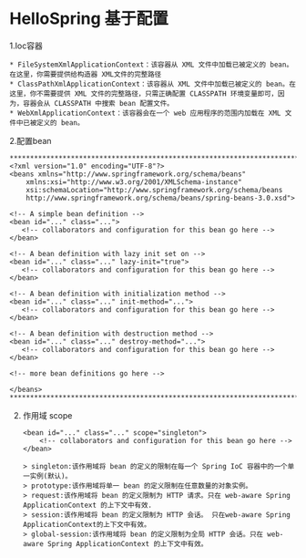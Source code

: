 # HelloSpring 基于配置
 
 1.Ioc容器
 
	* FileSystemXmlApplicationContext：该容器从 XML 文件中加载已被定义的 bean。在这里，你需要提供给构造器 XML文件的完整路径
	* ClassPathXmlApplicationContext：该容器从 XML 文件中加载已被定义的 bean。在这里，你不需要提供 XML 文件的完整路径，只需正确配置 CLASSPATH 环境变量即可，因为，容器会从 CLASSPATH 中搜索 bean 配置文件。
	* WebXmlApplicationContext：该容器会在一个 web 应用程序的范围内加载在 XML 文件中已被定义的 bean。
 2.配置bean
 	
	******************************************************************************************
	<?xml version="1.0" encoding="UTF-8"?>
	<beans xmlns="http://www.springframework.org/schema/beans"
    	xmlns:xsi="http://www.w3.org/2001/XMLSchema-instance"
    	xsi:schemaLocation="http://www.springframework.org/schema/beans
    	http://www.springframework.org/schema/beans/spring-beans-3.0.xsd">

   	<!-- A simple bean definition -->
   	<bean id="..." class="...">
       <!-- collaborators and configuration for this bean go here -->
   	</bean>

   	<!-- A bean definition with lazy init set on -->
   	<bean id="..." class="..." lazy-init="true">
       <!-- collaborators and configuration for this bean go here -->
   	</bean>

   	<!-- A bean definition with initialization method -->
   	<bean id="..." class="..." init-method="...">
       <!-- collaborators and configuration for this bean go here -->
   	</bean>

   	<!-- A bean definition with destruction method -->
   	<bean id="..." class="..." destroy-method="...">
       <!-- collaborators and configuration for this bean go here -->
   	</bean>

   	<!-- more bean definitions go here -->

	</beans>
	******************************************************************************************

 2. 作用域 scope
  
		<bean id="..." class="..." scope="singleton">
    		<!-- collaborators and configuration for this bean go here -->
		</bean>
		
		> singleton:该作用域将 bean 的定义的限制在每一个 Spring IoC 容器中的一个单一实例(默认)。
		> prototype:该作用域将单一 bean 的定义限制在任意数量的对象实例。
		> request:该作用域将 bean 的定义限制为 HTTP 请求。只在 web-aware Spring ApplicationContext 的上下文中有效.
		> session:该作用域将 bean 的定义限制为 HTTP 会话。 只在web-aware Spring ApplicationContext的上下文中有效。
		> global-session:该作用域将 bean 的定义限制为全局 HTTP 会话。只在 web-aware Spring ApplicationContext 的上下文中有效。
		
 
 		
 		
	